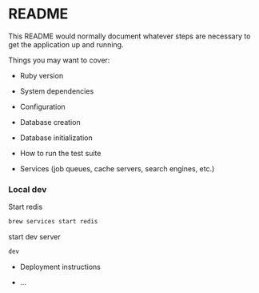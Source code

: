 # README

This README would normally document whatever steps are necessary to get the
application up and running.

Things you may want to cover:

* Ruby version

* System dependencies

* Configuration

* Database creation

* Database initialization

* How to run the test suite

* Services (job queues, cache servers, search engines, etc.)

### Local dev
Start redis 
```bash
brew services start redis
```

start dev server
```bash
dev
```


* Deployment instructions

* ...
